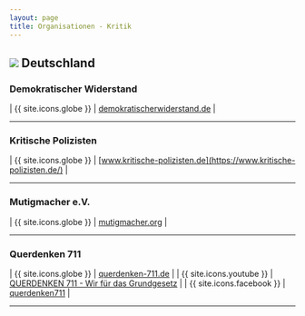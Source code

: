 ```yaml
---
layout: page
title: Organisationen - Kritik
---
```


## <img src="{{site.baseurl}}/assets/img/flaggen/de.png"> Deutschland

### Demokratischer Widerstand

| {{ site.icons.globe }}    | [demokratischerwiderstand.de](https://demokratischerwiderstand.de/) |

---

### Kritische Polizisten

| {{ site.icons.globe }}    | [www.kritische-polizisten.de](https://www.kritische-polizisten.de/) |

---

### Mutigmacher e.V.

| {{ site.icons.globe }}    | [mutigmacher.org](https://mutigmacher.org/) |

---

### Querdenken 711

| {{ site.icons.globe }}    | [querdenken-711.de](https://querdenken-711.de/) |
| {{ site.icons.youtube }}  | [QUERDENKEN 711 - Wir für das Grundgesetz](https://www.youtube.com/channel/UCXv5ymMarHvOOQeMChYo42w) |
| {{ site.icons.facebook }} | [querdenken711](https://www.facebook.com/querdenken711/) |

---

